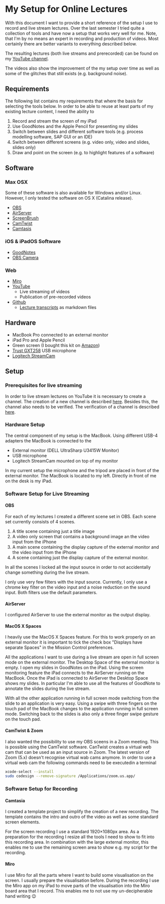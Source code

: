# My Setup for Online Lectures

With this document I want to provide a short reference of the setup I use to record and live stream lectures.
Over the last semester I tried quite a collection of tools and have now a setup that works very well for me.
Note, that I'm by no means an expert in recording and production of videos. Most certainly there are better
variants to everything described below.

The resulting lectures (both live streams and prerecorded) can be found on my
[YouTube channel](http://www.youtube.com/c/christiandrumm).

The videos also show the improvement of the my setup over time
as well as some of the glitches that still exists (e.g. background noise).

## Requirements

The following list contains my requirements that where the basis for selecting the tools below. In order to be able
to reuse at least parts of my existing lecture content, I need the ability to

1. Record and stream the screen of my iPad
1. Use GoodNotes and the Apple Pencil for presenting my slides
1. Switch between slides and different software tools (e.g. process modelling software, SAP GUI or an IDE)
1. Switch between different screens (e.g. video only, video and slides, slides only)
1. Draw and point on the screen (e.g. to highlight features of a software)

## Software

### Max OSX

Some of these software is also available for Windows and/or Linux. However, I only tested the software on OS X (Catalina release). 

* [OBS](https://obsproject.com/)
* [AirServer](https://www.airserver.com/)
* [ScreenBrush](https://imagestudiopro.com/screenbrush/)
* [CamTwist](http://camtwiststudio.com/)
* [Camtasis](https://www.techsmith.com/video-editor.html)

### iOS & iPadOS Software

* [GoodNotes](https://www.goodnotes.com/)
* [OBS Camera](https://obs.camera/)

### Web
* [Miro](https://www.miro.com)
* [YouTube](https://www.youtube.com)
  * Live streaming of videos
  * Publication of pre-recorded videos
* [Github](https://www.github.com)
  * [Lecture transcripts](https://github.com/ceedee666/transcript_information_systems_ss20/) as markdown files

## Hardware

* MacBook Pro connected to an external monitor
* iPad Pro and Apple Pencil
* Green screen (I bought this kit on [Amazon](https://www.amazon.de/-/en/gp/product/B01MTB3T7Y))
* [Trust GXT258](https://www.trust.com/en/product/23465-gxt-258-fyru-usb-4-in-1-streaming-microphone) USB microphone
* [Logitech StreamCam](https://www.logitech.com/en-us/product/streamcam)

## Setup

### Prerequisites for live streaming

In order to live stream lectures on YouTube it is necessary to create a channel. The creation of a new
channel is described [here](https://support.google.com/youtube/answer/1646861). Besides this, the channel also
needs to be verified. The verification of a channel is described [here](https://support.google.com/youtube/answer/171664).

### Hardware Setup

The central component of my setup is the MacBook. Using different USB-4 adapters the MacBook is connected to the

* External monitor (DELL UltraSharp U3415W Monitor)
* USB microphone
* Logitech StreamCam mounted on top of my monitor

In my current setup the microphone and the tripod are placed in front of the external monitor. The MacBook is located to
my left. Directly in front of me on the desk is my iPad.

### Software Setup for Live Streaming

#### OBS

For each of my lectures I created a different scene set in OBS. Each scene set currently consists of 4 scenes.

1. A title scene containing just a title image
1. A video only screen that contains a background image an the video input from the iPhone  
1. A main scene containing the display capture of the external monitor and the video input from the iPhone
1. A scene containing just the display capture of the external monitor.

In all the scenes I locked all the input source in order to not accidentally change something during the live
stream.

I only use very few filters with the input source. Currently, I only use a chrome key filter on the video input and a noise
reduction on the sound input. Both filters use the default parameters.

#### AirServer

I configured AirServer to use the external monitor as the output display. 

#### MacOS X Spaces

I heavily use the MacOS X Spaces feature. For this to work properly on an external monitor it is important to tick the
check box "Displays have separate Spaces" in the Mission Control preferences.

All the applications I want to use during a live stream are open in full screen mode
on the external monitor. The Desktop Space of the external monitor is empty. I open my slides in GoodNotes on the iPad.
Using the screen monitoring feature the iPad connects to the AirServer running on the MacBook. Once the iPad is
connected to AirServer the Desktop Space shows my slides. In particular I'm able to use all the features
of GoodNote to annotate the slides during the live stream.

With all the other application running in full screen mode switching from the slide to an application is very easy.
Using a swipe with three fingers on the touch pad of the MacBook changes to the application running in full screen mode.
Switching back to the slides is also only a three finger swipe gesture on the touch pad.

#### CamTwist & Zoom

I also wanted the possibility to use my OBS sceens in a Zoom meeting. This is possible using the CamTwist software.
CanTwist creates a virtual web cam that can be used as an input source in Zoom. The latest version of Zoom (5.x)
doesn't recognise virtual wab cams anymore. In order to use a virtual web cam the following commands 
need to be executedin a terminal

```bash
xcode-select --install
sudo codesign --remove-signature /Applications/zoom.us.app/
```

### Software Setup for Recording 

#### Camtasia
I created a template project to simplify the creation of a new recording. The template contains the intro and outro of the video 
as well as some standard screen elements. 

For the screen recording I use a standard 1920×1080px area. As a preparation for the recording I resize all the tools I need to show to 
fit into this recording area. In combination with the large external monitor, this enables me to use the remaining screen area to show e.g. my 
script for the recording. 

#### Miro 
I use Miro for all the parts where I want to build some visualisation on the screen. I usually prepare the visualisation before. During the recording I use the Miro app on my iPad to move parts of the visualisation into the Miro board area that I record. This enables me to not use my un-decipherable hand writing 😉

